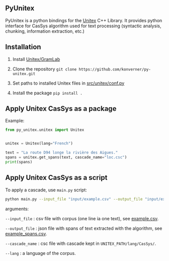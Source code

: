## PyUnitex

PyUnitex is a python bindings for the [Unitex](https://unitexgramlab.org/fr) C++ Library. It provides python interface for CasSys algorithm used for text processing (syntactic analysis, chunking, information extraction, etc.)

## Installation

1. Install [Unitex/GramLab](https://unitexgramlab.org/fr#downloads)

2. Clone the repository `git clone https://github.com/konverner/py-unitex.git`

3. Set paths to installed Unitex files in [src/unitex/conf.py](https://github.com/konverner/py-unitex/blob/master/src/unitex/conf.py)

4. Install the package `pip install .`

## Apply Unitex CasSys as a package

Example:

```Python
from py_unitex.unitex import Unitex


unitex = Unitex(lang="French")

text = "La route D94 longe la rivière des Aigues."
spans = unitex.get_spans(text, cascade_name="loc.csc")
print(spans)
```

## Apply Unitex CasSys as a script

To apply a cascade, use `main.py` script:

```bash
python main.py --input_file "input/example.csv" --output_file "input/example_spans.json" --cascade_name "loc.csc" --lang "French"
```

arguments:

`--input_file` : csv file with corpus (one line ia one text), see [example.csv](https://github.com/konverner/py-unitex/blob/master/input/example.csv).

`--output_file` : json file with spans of text extracted with the algorithm, see [example_spans.csv](https://github.com/konverner/py-unitex/blob/master/output/example_spans.json).

`--cascade_name` : csc file with cascade kept in `UNITEX_PATH/lang/CasSys/`.

`--lang` : a language of the corpus.



